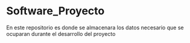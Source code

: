 # Software_Proyecto
En este repositorio es donde se almacenara los datos necesario que se ocuparan durante el desarrollo del proyecto
